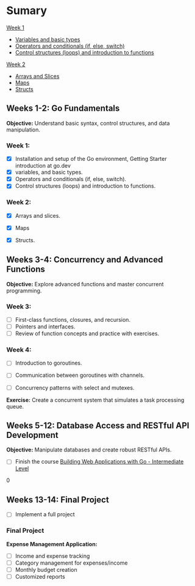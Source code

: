 # Sumary

[Week 1](./week-1/)
- [Variables and basic types](./week-1//basic-types/basic-types.go)
- [Operators and conditionals (if, else, switch)](./week-1//operators-and-conditionals/operators-and-conditionals.go)
- [Control structures (loops) and introduction to functions](./week-1/loops-and-functions/loops-and-functions.go)
  
[Week 2](./week-2/)
- [Arrays and Slices](./week-2/arrays-and-slices/arrays-and-slices.go)
- [Maps](./week-2/maps/maps-and-structs.go)
- [Structs](./week-2/structs/structs.go)

## Weeks 1-2: Go Fundamentals

**Objective:** Understand basic syntax, control structures, and data manipulation.

### Week 1:

- [x] Installation and setup of the Go environment, Getting Starter introduction at go.dev
- [x] variables, and basic types.
- [x] Operators and conditionals (if, else, switch).
- [x] Control structures (loops) and introduction to functions.

### Week 2:

- [x] Arrays and slices.
- [x] Maps 
- [x] Structs.


## Weeks 3-4: Concurrency and Advanced Functions

**Objective:** Explore advanced functions and master concurrent programming.

### Week 3:

- [ ] First-class functions, closures, and recursion.
- [ ] Pointers and interfaces.
- [ ] Review of function concepts and practice with exercises.

### Week 4:

- [ ] Introduction to goroutines.
- [ ] Communication between goroutines with channels.
- [ ] Concurrency patterns with select and mutexes.


**Exercise:** Create a concurrent system that simulates a task processing queue.

## Weeks 5-12: Database Access and RESTful API Development

**Objective:** Manipulate databases and create robust RESTful APIs.

- [ ] Finish the course [Building Web Applications with Go - Intermediate Level
](https://www.udemy.com/share/1051Da3@GcYnyM9AO50tAF995Ttj0kwlcni7SBIWFliFaGmVTNqlIvsVgEbfVKgKGssM3ojA/)

0

## Weeks 13-14: Final Project
- [ ] Implement a full project

### Final Project

**Expense Management Application:**

- [ ] Income and expense tracking
- [ ] Category management for expenses/income
- [ ] Monthly budget creation
- [ ] Customized reports
